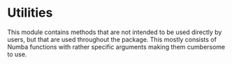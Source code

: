 # Utilities

This module contains methods that are not intended to be used directly by users, but that are used throughout the package. This mostly consists of Numba functions with rather specific arguments making them cumbersome to use.